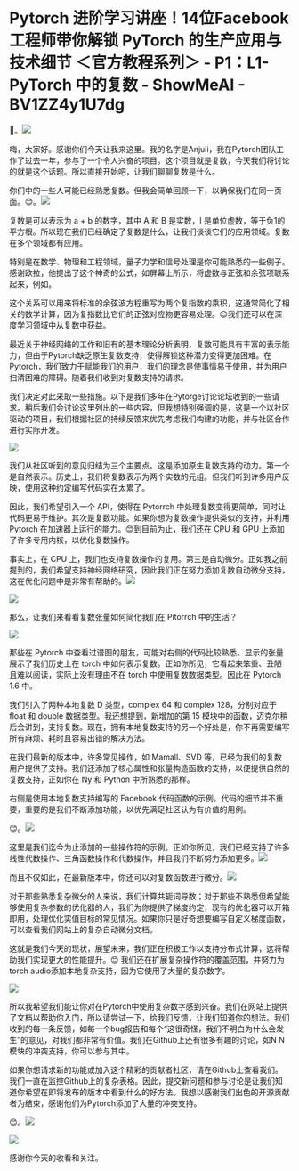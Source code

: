 # Pytorch 进阶学习讲座！14位Facebook工程师带你解锁 PyTorch 的生产应用与技术细节 ＜官方教程系列＞ - P1：L1- PyTorch 中的复数 - ShowMeAI - BV1ZZ4y1U7dg

🎼。![](img/30cfbf4aab59021d051c0076fb315c26_1.png)

嗨，大家好。感谢你们今天让我来这里。我的名字是Anjuli，我在Pytorch团队工作了过去一年，参与了一个令人兴奋的项目。这个项目就是复数，今天我们将讨论的就是这个话题。所以直接开始吧，让我们聊聊复数是什么。

你们中的一些人可能已经熟悉复数。但我会简单回顾一下，以确保我们在同一页面。😊。![](img/30cfbf4aab59021d051c0076fb315c26_3.png)

复数是可以表示为 a + b 的数字，其中 A 和 B 是实数，I 是单位虚数，等于负1的平方根。所以现在我们已经确定了复数是什么，让我们谈谈它们的应用领域。复数在多个领域都有应用。

特别是在数学、物理和工程领域，量子力学和信号处理是你可能熟悉的一些例子。感谢欧拉，他提出了这个神奇的公式，如屏幕上所示，将虚数与正弦和余弦项联系起来，例如。

这个关系可以用来将标准的余弦波方程重写为两个复指数的乘积，这通常简化了相关的数学计算，因为复指数比它们的正弦对应物更容易处理。😊我们还可以在深度学习领域中从复数中获益。

最近关于神经网络的工作和旧有的基本理论分析表明，复数可能具有丰富的表示能力，但由于Pytorch缺乏原生复数支持，使得解锁这种潜力变得更加困难。在Pytorch，我们致力于赋能我们的用户，我们的理念是使事情易于使用，并为用户扫清困难的障碍。随着我们收到对复数支持的请求。

我们决定对此采取一些措施。以下是我们多年在Pytorge讨论论坛收到的一些请求。稍后我们会讨论这里列出的一些内容，但我想特别强调的是，这是一个以社区驱动的项目，我们根据社区的持续反馈来优先考虑我们构建的功能，并与社区合作进行实际开发。

![](img/30cfbf4aab59021d051c0076fb315c26_5.png)

我们从社区听到的意见归结为三个主要点。这是添加原生复数支持的动力。第一个是自然表示。历史上，我们将复数表示为两个实数的元组。但我们听到许多用户反映，使用这种约定编写代码实在太累了。

因此，我们希望引入一个 API，使得在 Pytorrch 中处理复数变得更简单，同时让代码更易于维护。其次是复数功能。如果你想为复数操作提供类似的支持，并利用 Pytorch 在加速器上运行的能力。😊到目前为止，我们还在 CPU 和 GPU 上添加了许多专用内核，以优化复数操作。

事实上，在 CPU 上，我们也支持复数操作的复用。第三是自动微分。正如我之前提到的，我们希望支持神经网络研究，因此我们正在努力添加复数自动微分支持，这在优化问题中是非常有帮助的。![](img/30cfbf4aab59021d051c0076fb315c26_7.png)

![](img/30cfbf4aab59021d051c0076fb315c26_8.png)

那么，让我们来看看复数张量如何简化我们在 Pitorrch 中的生活？

![](img/30cfbf4aab59021d051c0076fb315c26_10.png)

那些在 Pytorch 中查看过谱图的朋友，可能对右侧的代码比较熟悉。显示的张量展示了我们历史上在 torch 中如何表示复数。正如你所见，它看起来笨重、丑陋且难以阅读，实际上没有理由不在 torch 中使用复数数据类型。因此在 Pytorch 1.6 中。

我们引入了两种本地复数 D 类型，complex 64 和 complex 128，分别对应于 float 和 double 数据类型。我还想提到，新增加的第 15 模块中的函数，迈克尔稍后会讲到，支持复数。现在，拥有本地复数支持的另一个好处是，你不再需要编写所有麻烦、耗时且容易出错的解决方法。

在我们最新的版本中，许多常见操作，如 Mamall、SVD 等，已经为我们的复数用户提供了支持。我们还添加了核心属性和张量构造函数的支持，以便提供自然的复数支持，正如你在 Ny 和 Python 中所熟悉的那样。

右侧是使用本地复数支持编写的 Facebook 代码函数的示例。代码的细节并不重要，重要的是我们不断添加功能，以优先满足社区认为有价值的用例。

😊。![](img/30cfbf4aab59021d051c0076fb315c26_12.png)

这里是我们迄今为止添加的一些操作符的示例。正如你所见，我们已经支持了许多线性代数操作、三角函数操作和代数操作，并且我们不断努力添加更多。![](img/30cfbf4aab59021d051c0076fb315c26_14.png)

而且不仅如此，在最新版本中，你还可以对复数函数进行微分。![](img/30cfbf4aab59021d051c0076fb315c26_16.png)

对于那些熟悉复杂微分的人来说，我们计算共轭词导数；对于那些不熟悉但希望能够使用复杂参数的优化器的人，我们为你提供了梯度约定，现有的优化器可以开箱即用，处理优化实值目标的常见情况。如果你只是好奇想要编写自定义梯度函数，可以查看我们网站上的复杂自动微分文档。

这就是我们今天的现状，展望未来，我们正在积极工作以支持分布式计算，这将帮助我们实现更大的性能提升。😊 我们还在扩展复杂操作符的覆盖范围，并努力为torch audio添加本地复杂支持，因为它使用了大量的复杂数字。

![](img/30cfbf4aab59021d051c0076fb315c26_18.png)

所以我希望我们能让你对在Pytorch中使用复杂数字感到兴奋。我们在网站上提供了文档以帮助你入门，所以请尝试一下，给我们反馈，让我们知道你的想法。我们收到的每一条反馈，如每一个bug报告和每个“这很奇怪，我们不明白为什么会发生”的意见，对我们都非常有价值。我们在Github上还有很多有趣的讨论，如N N模块的冲突支持，你可以参与其中。

如果你想请求新的功能或加入这个精彩的贡献者社区，请在Github上查看我们。我们一直在监控Github上的复杂表格。因此，提交新问题和参与讨论是让我们知道你希望在即将发布的版本中看到什么的好方法。我想以感谢我们出色的开源贡献者为结束，感谢他们为Pytorch添加了大量的冲突支持。

😊。![](img/30cfbf4aab59021d051c0076fb315c26_20.png)

![](img/30cfbf4aab59021d051c0076fb315c26_21.png)

感谢你今天的收看和关注。
